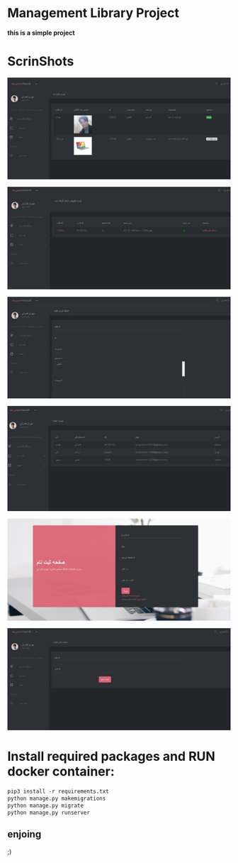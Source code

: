 # Management Library Project

**this is a simple project**

# ScrinShots
![ScreenShot](picture/1.jpg)

![ScreenShot](picture/2.jpg)

![ScreenShot](picture/3.jpg)

![ScreenShot](picture/4.jpg)

![ScreenShot](picture/5.jpg)

![ScreenShot](picture/6.jpg)

# Install required packages and RUN docker container:
```
pip3 install -r requirements.txt
python manage.py makemigrations
python manage.py migrate
python manage.py runserver
```


## enjoing
;)
